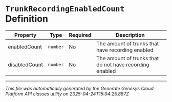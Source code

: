 # `TrunkRecordingEnabledCount` Definition

| Property | Type | Required | Description |
|----------|------|----------|-------------|
| enabledCount | `number` | No | The amount of trunks that have recording enabled |
| disabledCount | `number` | No | The amount of trunks that do not have recording enabled |

---

*This file was automatically generated by the Generate Genesys Cloud Platform API classes utility on 2025-04-24T15:04:25.887Z*